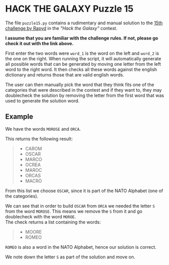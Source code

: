 # HACK THE GALAXY Puzzle 15

The file `puzzle15.py` contains a rudimentary and manual solution to the 
[15th challenge by Rapyd](https://community.rapyd.net/t/puzzle-15-transfers/24768) 
in the *"Hack the Galaxy"* contest. 

**I assume that you are familiar with the challenge rules. If not, please
go check it out with the link above.**  

First enter the two words were `word_1` is the word on the left and `word_2`
is the one on the right. When running the script, it will automatically generate
all possible words that can be generated by moving one letter from the left word to
the right word. It then checks all these words against the english dictionary and 
returns those that are valid english words.

The user can then manually pick the word that they think fits one of the 
categories that were described in the contest and if they want to,
they may doublecheck the solution by removing the letter from the first word that was 
used to generate the solution word.

## Example
We have the words `MOROSE` and `ORCA`.

This returns the following result: 
> - CAROM
> - OSCAR
> - MARCO
> - OCREA
> - MAROC
> - ORCAS
> - MACRO

From this list we choose `OSCAR`, since it is part of the NATO Alphabet (one of the
categories).

We can see that in order to build `OSCAR` from `ORCA` we needed the letter `S` from the
word `MOROSE`.
This means we remove the `S` from it and go doublecheck with the word `MOROE`.  
The check returns a list containing the words: 
> - MOORE
> - ROMEO

`ROMEO` is also a word in the NATO Alphabet, hence our solution is correct. 

We note down the letter `S` as part of the solution and move on.